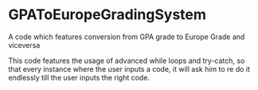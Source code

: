 # GPAToEuropeGradingSystem
A code which features conversion from GPA grade to Europe Grade and viceversa

This code features the usage of advanced while loops and try-catch, so that every instance where the user inputs a code, 
it will ask him to re do it endlessly till the user inputs the right code.
